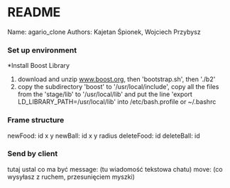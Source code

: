 # README #

Name: agario_clone
Authors: Kajetan Śpionek, Wojciech Przybysz

### Set up environment ###

*Install Boost Library

1) download and unzip www.boost.org, then 'bootstrap.sh', then './b2'
2) copy the subdirectory 'boost' to '/usr/local/include', copy all the files from the 'stage/lib' to '/usr/local/lib' and put the line 'export LD_LIBRARY_PATH=/usr/local/lib' into /etc/bash.profile or ~/.bashrc

### Frame structure ###
newFood: id x y 
newBall: id x y radius
deleteFood: id
deleteBall: id

### Send by client ###
tutaj ustal co ma być 
message: (tu wiadomość tekstowa chatu)
move: (co wysyłasz z ruchem, przesunięciem myszki)